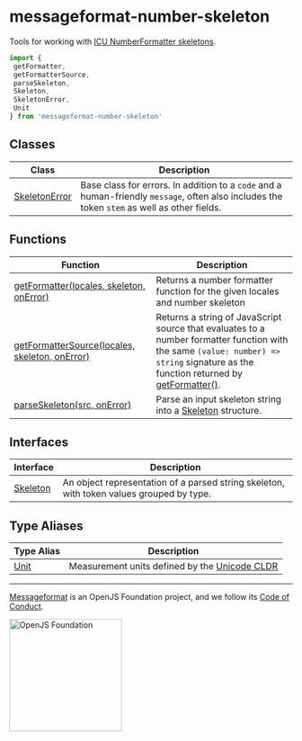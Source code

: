 # messageformat-number-skeleton

Tools for working with [ICU NumberFormatter skeletons](https://github.com/unicode-org/icu/blob/master/docs/userguide/format_parse/numbers/skeletons.md)<!-- -->.

```js
import {
 getFormatter,
 getFormatterSource,
 parseSkeleton,
 Skeleton,
 SkeletonError,
 Unit
} from 'messageformat-number-skeleton'

```

## Classes

|  Class | Description |
|  --- | --- |
|  [SkeletonError](https://github.com/messageformat/number-skeleton/blob/master/docs/messageformat-number-skeleton.skeletonerror.md) | Base class for errors. In addition to a <code>code</code> and a human-friendly <code>message</code>, often also includes the token <code>stem</code> as well as other fields. |

## Functions

|  Function | Description |
|  --- | --- |
|  [getFormatter(locales, skeleton, onError)](https://github.com/messageformat/number-skeleton/blob/master/docs/messageformat-number-skeleton.getformatter.md) | Returns a number formatter function for the given locales and number skeleton |
|  [getFormatterSource(locales, skeleton, onError)](https://github.com/messageformat/number-skeleton/blob/master/docs/messageformat-number-skeleton.getformattersource.md) | Returns a string of JavaScript source that evaluates to a number formatter function with the same <code>(value: number) =&gt; string</code> signature as the function returned by [getFormatter()](https://github.com/messageformat/number-skeleton/blob/master/docs/messageformat-number-skeleton.getformatter.md)<!-- -->. |
|  [parseSkeleton(src, onError)](https://github.com/messageformat/number-skeleton/blob/master/docs/messageformat-number-skeleton.parseskeleton.md) | Parse an input skeleton string into a [Skeleton](https://github.com/messageformat/number-skeleton/blob/master/docs/messageformat-number-skeleton.skeleton.md) structure. |

## Interfaces

|  Interface | Description |
|  --- | --- |
|  [Skeleton](https://github.com/messageformat/number-skeleton/blob/master/docs/messageformat-number-skeleton.skeleton.md) | An object representation of a parsed string skeleton, with token values grouped by type. |

## Type Aliases

|  Type Alias | Description |
|  --- | --- |
|  [Unit](https://github.com/messageformat/number-skeleton/blob/master/docs/messageformat-number-skeleton.unit.md) | Measurement units defined by the [Unicode CLDR](https://github.com/unicode-org/cldr/blob/d4d77a2/common/validity/unit.xml) |

---

[Messageformat](https://messageformat.github.io/) is an OpenJS Foundation project, and we follow its [Code of Conduct](https://github.com/openjs-foundation/cross-project-council/blob/master/CODE_OF_CONDUCT.md).

<a href="https://openjsf.org">
<img width=200 alt="OpenJS Foundation" src="https://messageformat.github.io/messageformat/logo/openjsf.svg" />
</a>
